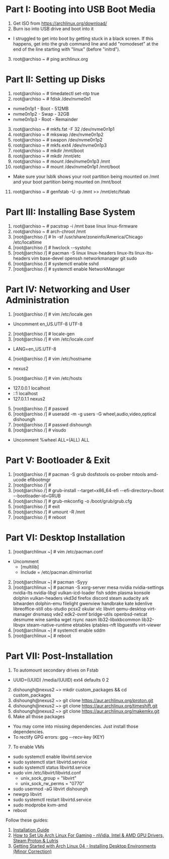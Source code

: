 # Part I: Booting into USB Boot Media
1. Get ISO from https://archlinux.org/download/
2. Burn iso into USB drive and boot into it
  - I struggled to get into boot by getting stuck in a black screen. If this happens, get into the grub command line and add "nomodeset" at the end of the line starting with "linux" (before "initrd").
3. root@archiso ~ # ping archlinux.org

# Part II: Setting up Disks
1. root@archiso ~ # timedatectl set-ntp true
2. root@archiso ~ # fdisk /dev/nvme0n1
  - nvme0n1p1 - Boot - 512MB
  - nvme0n1p2 - Swap - 32GB
  - nvme0n1p3 - Root - Remainder
3. root@archiso ~ # mkfs.fat -F 32 /dev/nvme0n1p1
4. root@archiso ~ # mkswap /dev/nvme0n1p2
5. root@archiso ~ # swapon /dev/nvme0n1p2
6. root@archiso ~ # mkfs.ext4 /dev/nvme0n1p3
7. root@archiso ~ # mkdir /mnt/boot
8. root@archiso ~ # mkdir /mnt/etc
9. root@archiso ~ # mount /dev/nvme0n1p3 /mnt
10. root@archiso ~ # mount /dev/nvme0n1p1 /mnt/boot
  - Make sure your lsblk shows your root partition being mounted on /mnt and your boot partition being mounted on /mnt/boot
11. root@archiso ~ # genfstab -U -p /mnt >> /mnt/etc/fstab

# Part III: Installing Base System
1. root@archiso ~ # pacstrap -i /mnt base linux linux-firmware
2. root@archiso ~ # arch-chroot /mnt
3. [root@archiso /] # ln -sf /usr/share/zoneinfo/America/Chicago /etc/localtime
4. [root@archiso /] # hwclock --systohc
5. [root@archiso /] # pacman -S linux linux-headers linux-lts linux-lts-headers vim base-devel openssh networkmanager git sudo
5. [root@archiso /] # systemctl enable sshd
6. [root@archiso /] # systemctl enable NetworkManager

# Part IV: Networking and User Administration
1. [root@archiso /] # vim /etc/locale.gen
  - Uncomment en_US.UTF-8 UTF-8
2. [root@archiso /] # locale-gen
3. [root@archiso /] # vim /etc/locale.conf
  - LANG=en_US.UTF-8
4. [root@archiso /] # vim /etc/hostname
  - nexus2
5. [root@archiso /] # vim /etc/hosts
  - 127.0.0.1 localhost
  - ::1       localhost
  - 127.0.1.1 nexus2
5. [root@archiso /] # passwd
6. [root@archiso /] # useradd -m -g users -G wheel,audio,video,optical dishoungh
7. [root@archiso /] # passwd dishoungh
8. [root@archiso /] # visudo
  - Uncomment %wheel ALL=(ALL) ALL

# Part V: Bootloader & Exit
1. [root@archiso /] # pacman -S grub dosfstools os-prober mtools amd-ucode efibootmgr
2. [root@archiso /] #
2. [root@archiso /] # grub-install --target=x86_64-efi --efi-directory=/boot --bootloader-id=GRUB
3. [root@archiso /] # grub-mkconfig -o /boot/grub/grub.cfg
4. [root@archiso /] # exit
5. [root@archiso /] # umount -R /mnt
6. [root@archiso /] # reboot

# Part VI: Desktop Installation
1. [root@archlinux ~] # vim /etc/pacman.conf
  - Uncomment
    - [multilib]
    - Include = /etc/pacman.d/mirrorlist
2. [root@archlinux ~] # pacman -Syyy 
3. [root@archlinux ~] # pacman -S xorg-server mesa nvidia nvidia-settings nvidia-lts nvidia-libgl vulkan-icd-loader fish sddm plasma konsole dolphin vulkan-headers vkd3d firefox discord steam audacity ark bitwarden dolphin-emu filelight gwenview handbrake kate kdenlive libreoffice-still obs-studio pcsx2 okular vlc libvirt qemu-desktop virt-manager dnsmasq vde2 edk2-ovmf bridge-utils openbsd-netcat desmume wine samba wget rsync nasm lib32-libxkbcommon lib32-libvpx steam-native-runtime ebtables iptables-nft libguestfs virt-viewer
4. [root@archlinux ~] # systemctl enable sddm
5. [root@archlinux ~] # reboot

# Part VII: Post-Installation
1. To automount secondary drives on Fstab
  - UUID=(UUID) /media/(UUID) ext4 defaults 0 2
2. dishoungh@nexus2 ~> mkdir custom_packages && cd custom_packages
3. dishoungh@nexus2 ~> git clone https://aur.archlinux.org/proton.git
4. dishoungh@nexus2 ~> git clone https://aur.archlinux.org/timeshift.git
5. dishoungh@nexus2 ~> git clone https://aur.archlinux.org/makemkv.git
6. Make all those packages
  - You may come into missing dependencies. Just install those dependencies.
  - To rectify GPG errors: gpg --recv-key (KEY)
7. To enable VMs
  - sudo systemctl enable libvirtd.service
  - sudo systemctl start libvirtd.service
  - sudo systemctl status libvirtd.service
  - sudo vim /etc/libvirt/libvirtd.conf
    - unix_sock_group = "libvirt"
    - unix_sock_rw_perms = "0770"
  - sudo usermod -aG libvirt dishoungh
  - newgrp libvirt
  - sudo systemctl restart libvirtd.service
  - sudo modprobe kvm-amd
  - reboot

Follow these guides:
1. [Installation Guide](https://wiki.archlinux.org/title/Installation_guide)
2. [How to Set Up Arch Linux For Gaming - nVidia, Intel & AMD GPU Drivers, Steam Proton & Lutris](https://www.youtube.com/watch?v=rH-IiKxoozw&list=LL&index=8&t=89s)
3. [Getting Started with Arch Linux 04 - Installing Desktop Environments (Minor Correction)](https://www.youtube.com/watch?v=jLJO-PKyDAk&list=LL&index=100&t=626s)
